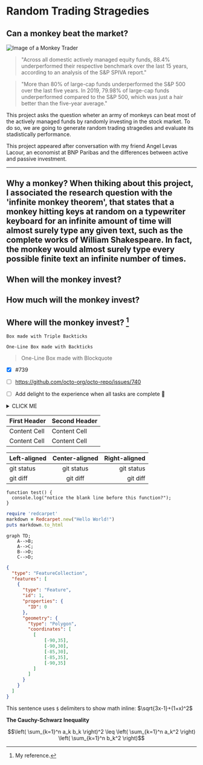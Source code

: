 # Random Trading Stragedies
## Can a monkey beat the market?

![Image of a Monkey Trader](https://academy.com.lk/wp-content/uploads/2021/07/Monkey.jpg)


> "Across all domestic actively managed equity funds, 88.4% underperformed their respective benchmark over the last 15 years, according to an analysis of the S&P SPIVA report."

> "More than 80% of large-cap funds underperformed the S&P 500 over the last five years. In 2019, 79.98% of large-cap funds underperformed compared to the S&P 500, which was just a hair better than the five-year average."

This project asks the question wheter an army of monkeys can beat most of the actively managed funds by randomly investing in the stock market. To do so, we are going to generate random trading stragedies and evaluate its stadistically performance. 

This project appeared after conversation with my friend Angel Levas Lacour, an economist at BNP Paribas and the differences between active and passive investment. 

---
Why a monkey? When thiking about this project, I associated the research question with the 'infinite monkey theorem', that states that a monkey hitting keys at random on a typewriter keyboard for an infinite amount of time will almost surely type any given text, such as the complete works of William Shakespeare. In fact, the monkey would almost surely type every possible finite text an infinite number of times. 
---

## When will the monkey invest?

## How much will the monkey invest?

## Where will the monkey invest? [^1]



```
Box made with Triple Backticks
```

`One-Line Box made with Backticks`

> One-Line Box made with Blockquote

- [x] #739
- [ ] https://github.com/octo-org/octo-repo/issues/740
- [ ] Add delight to the experience when all tasks are complete :tada:


<details><summary>CLICK ME</summary>
<p>

#### We can hide anything, even code!

```ruby
   puts "Hello World"
```

</p>
</details>


| First Header  | Second Header |
| ------------- | ------------- |
| Content Cell  | Content Cell  |
| Content Cell  | Content Cell  |

| Left-aligned | Center-aligned | Right-aligned |
| :---         |     :---:      |          ---: |
| git status   | git status     | git status    |
| git diff     | git diff       | git diff      |

```
function test() {
  console.log("notice the blank line before this function?");
}
```

```ruby
require 'redcarpet'
markdown = Redcarpet.new("Hello World!")
puts markdown.to_html
```

```mermaid
graph TD;
    A-->B;
    A-->C;
    B-->D;
    C-->D;
```

```geojson
{
  "type": "FeatureCollection",
  "features": [
    {
      "type": "Feature",
      "id": 1,
      "properties": {
        "ID": 0
      },
      "geometry": {
        "type": "Polygon",
        "coordinates": [
          [
              [-90,35],
              [-90,30],
              [-85,30],
              [-85,35],
              [-90,35]
          ]
        ]
      }
    }
  ]
}
```

This sentence uses `$` delimiters to show math inline:  $\sqrt{3x-1}+(1+x)^2$

**The Cauchy-Schwarz Inequality**

$$\left( \sum_{k=1}^n a_k b_k \right)^2 \leq \left( \sum_{k=1}^n a_k^2 \right) \left( \sum_{k=1}^n b_k^2 \right)$$

[^1]: My reference.

<!-- This content will not appear in the rendered Markdown -->
